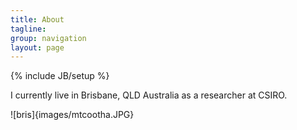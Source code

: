 ```yaml
---
title: About
tagline: 
group: navigation
layout: page
---
```

{% include JB/setup %}

I currently live in Brisbane, QLD Australia as a researcher at CSIRO.

![bris]{images/mtcootha.JPG}